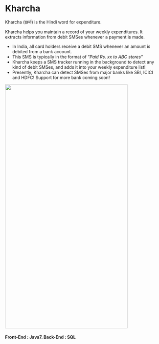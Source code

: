 # Kharcha
Kharcha (ख़र्चा) is the Hindi word for expenditure. 

Kharcha helps you maintain a record of your weekly expenditures. It extracts information from debit SMSes whenever a payment is made. 
* In India, all card holders receive a debit SMS whenever an amount is debited from a bank account. 
* This SMS is typically in the format of _"*Paid Rs. xx to ABC stores*"_
* Kharcha keeps a SMS tracker running in the background to detect any kind of debit SMSes, and adds it into your weekly expenditure list! 
* Presently, Kharcha can detect SMSes from major banks like SBI, ICICI and HDFC! Support for more bank coming soon! 

<img src="https://user-images.githubusercontent.com/45825805/184033449-a1a6fa39-ab00-4529-ae23-e98245bd44ce.jpg" width="400" height="800">

<!-- #### After receiving 2 debit SMSes :  

 <img src="https://user-images.githubusercontent.com/45825805/184037941-8b483a92-9974-4e57-ab37-4344c464b70d.jpeg" width="400" height="800"> -->


#### Front-End : Java7.  Back-End : SQL
